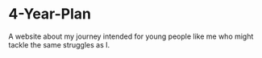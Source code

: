# 4-Year-Plan
A website about my journey intended for young people like me who might tackle the same struggles as I.
